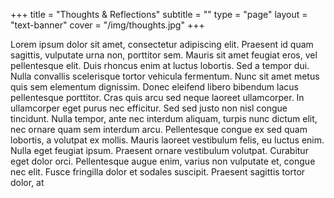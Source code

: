 +++
title = "Thoughts & Reflections"
subtitle = ""
type = "page"
layout = "text-banner"
cover = "/img/thoughts.jpg"
+++
 
Lorem ipsum dolor sit amet, consectetur adipiscing elit. Praesent id  quam sagittis, vulputate urna non, porttitor sem. Mauris sit amet  feugiat eros, vel pellentesque elit. Duis rhoncus enim at luctus  lobortis. Sed a tempor dui. Nulla convallis scelerisque tortor vehicula  fermentum. Nunc sit amet metus quis sem elementum dignissim. Donec  eleifend libero bibendum lacus pellentesque porttitor. Cras quis arcu  sed neque laoreet ullamcorper. In ullamcorper eget purus nec efficitur.  Sed sed justo non nisl congue tincidunt. Nulla tempor, ante nec interdum  aliquam, turpis nunc dictum elit, nec ornare quam sem interdum arcu.  Pellentesque congue ex sed quam lobortis, a volutpat ex mollis. Mauris  laoreet vestibulum felis, eu luctus enim. Nulla eget feugiat ipsum.  Praesent ornare vestibulum volutpat.
 Curabitur eget dolor orci. Pellentesque augue enim, varius non vulputate  et, congue nec elit. Fusce fringilla dolor et sodales suscipit.  Praesent sagittis tortor dolor, at 